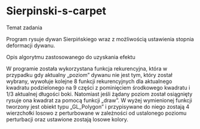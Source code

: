 # Sierpinski-s-carpet

 Temat zadania
 
Program rysuje dywan Sierpińskiego wraz z możliwością ustawienia stopnia deformacji 
dywanu.


 Opis algorytmu zastosowanego do uzyskania efektu
 
W programie została wykorzystana funkcja rekurencyjna, która w przypadku gdy 
aktualny „poziom” dywanu nie jest tym, który został wybrany, wywołuje kolejne 8 
funkcji rekurencyjnych dla aktualnego kwadratu podzielonego na 9 części z 
pominięciem środkowego kwadratu i 1/3 aktualnej długości boki. Natomiast jeśli 
żądany poziom został osiągnięty rysuje ona kwadrat za pomocą funkcji „draw”. W 
wyżej wymienionej funkcji tworzony jest obiekt typu „GL_Polygon” i przypisywane 
do niego zostają 4 wierzchołki losowo z perturbowane w zależności od ustalonego 
poziomu perturbacji oraz ustawione zostają losowe kolory.
